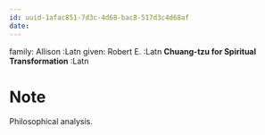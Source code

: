 ```yaml
---
id: uuid-1afac851-7d3c-4d68-bac8-517d3c4d68af
date: 
---
```


family: Allison :Latn
given: Robert E. :Latn
**Chuang-tzu for Spiritual Transformation** :Latn
# Note
Philosophical analysis.